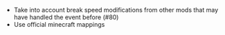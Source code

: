 * Take into account break speed modifications from other mods that may have handled the event before (#80)
* Use official minecraft mappings